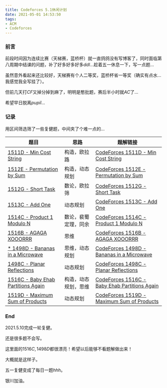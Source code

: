 ```yaml
---
title: Codeforces 5.1休闲计划
date: 2021-05-01 14:53:50
tags:
- ACM
- Codeforces
---
```




### 前言

前段时间因为连续比赛（天梯赛，蓝桥杯）就一直鸽鸽没有写博客了，同时面临第八周期中结课的问题，补了好多好多好多$ddl$...趁着五一休息一下，写一点题...

虽然意外看起来还比较好，天梯赛有个人二等奖，蓝桥杯省一等奖（确实有点水...我感觉我全写挂了）。

但前几天打$CF$又掉分掉到麻了，明明是憨批题，赛后半小时就$AC$了...

希望早日脱离$pupil$...<!-- more -->



### 记录

用区间筛选筛了一些复健题，中间夹了个难一点的...

| 题目                                                         | 思路                 | 题解链接                                                     |
| ------------------------------------------------------------ | -------------------- | ------------------------------------------------------------ |
| [1511D - Min Cost String](https://codeforces.com/contest/1511/problem/D) | 构造，欧拉路         | [CodeForces 1511D - Min Cost String](https://oi-liu.com/2021/05/02/CodeForces-1511D-Min-Cost-String/) |
| [1512E - Permutation by Sum](https://codeforces.com/problemset/problem/1512/E) | 构造，动态规划       | [CodeForces 1512E - Permutation by Sum](https://oi-liu.com/2021/05/03/CodeForces-1512E-Permutation-by-Sum/) |
| [1512G - Short Task](https://codeforces.com/problemset/problem/1512/G) | 数论，欧拉筛         | [CodeForces 1512G - Short Task](https://oi-liu.com/2021/05/03/CodeForces-1512G-Short-Task/) |
| [1513C - Add One](https://codeforces.com/problemset/problem/1513/C) | 动态规划             | [CodeForces 1513C - Add One](https://oi-liu.com/2021/05/04/CodeForces-1513C-Add-One/) |
| [1514C - Product 1 Modulo N](https://codeforces.com/problemset/problem/1514/C) | 数论，裴蜀定理，同余 | [CodeForces 1514C - Product 1 Modulo N](https://oi-liu.com/2021/05/05/CodeForces-1514C-Product-1-Modulo-N/) |
| [1516B - AGAGA XOOORRR](https://codeforces.com/problemset/problem/1516/B) | 思维                 | [CodeForces 1516B - AGAGA XOOORRR](https://oi-liu.com/2021/05/06/CodeForces-1516B-AGAGA-XOOORRR/) |
| [* 1498D - Bananas in a Microwave](https://codeforces.com/problemset/problem/1498/D ) | 思维，动态规划       | [CodeForces 1498D - Bananas in a Microwave](https://oi-liu.com/2021/05/10/CodeForces-1498D-Bananas-in-a-Microwave/) |
| [1498C - Planar Reflections](https://codeforces.com/problemset/problem/1498/C) | 动态规划             | [CodeForces 1498C - Planar Reflections](https://oi-liu.com/2021/05/08/CodeForces-1498C-Planar-Reflections/) |
| [1516C - Baby Ehab Partitions Again](https://codeforces.com/problemset/problem/1516/C ) | 构造，动态规划，思维 | [CodeForces 1516C - Baby Ehab Partitions Again](https://oi-liu.com/2021/05/09/CodeForces-1516C-Baby-Ehab-Partitions-Again/) |
| [1519D - Maximum Sum of Products](https://codeforces.com/problemset/problem/1519/D) | 动态规划             | [CodeForces 1519D - Maximum Sum of Products](https://oi-liu.com/2021/05/10/CodeForces-1519D-Maximum-Sum-of-Products/) |



### End

$2021.5.10$完成一轮复健。

还是很多题不会写。

这里面的$1516C,1498D$都很漂亮！希望以后能够不看题解做出来！

大概就是这样子。

五一复健变成了每日一题$hhh$。

银川加油。

